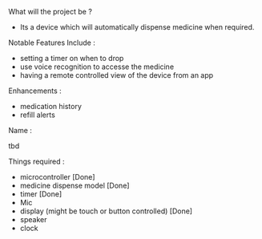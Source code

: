 What will the project be ?

-  Its a device which will automatically dispense medicine when required. 

Notable Features Include :

- setting a timer on when to drop
- use voice recognition to accesse the medicine
- having a remote controlled view of the device from an app 


Enhancements :
 
- medication history
- refill alerts 


Name :

tbd

Things required :

- microcontroller [Done] 
- medicine dispense model [Done]
- timer [Done]
- Mic 
- display (might be touch or button controlled) [Done]
- speaker
- clock 
